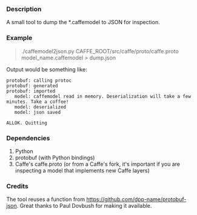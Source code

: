 ### Description
A small tool to dump the *.caffemodel to JSON for inspection.

### Example
> ./caffemodel2json.py CAFFE_ROOT/src/caffe/proto/caffe.proto model_name.caffemodel > dump.json

Output would be something like:
```
protobuf: calling protoc
protobuf: generated
protobuf: imported
   model: caffemodel read in memory. Deserialization will take a few minutes. Take a coffee!
   model: deserialized
   model: json saved

ALLOK. Quitting
```

### Dependencies
1. Python
2. protobuf (with Python bindings)
3. Caffe's caffe.proto (or from a Caffe's fork, it's important if you are inspecting a model that implements new Caffe layers)

### Credits
The tool reuses a function from https://github.com/dpp-name/protobuf-json. Great thanks to Paul Dovbush for making it available.
